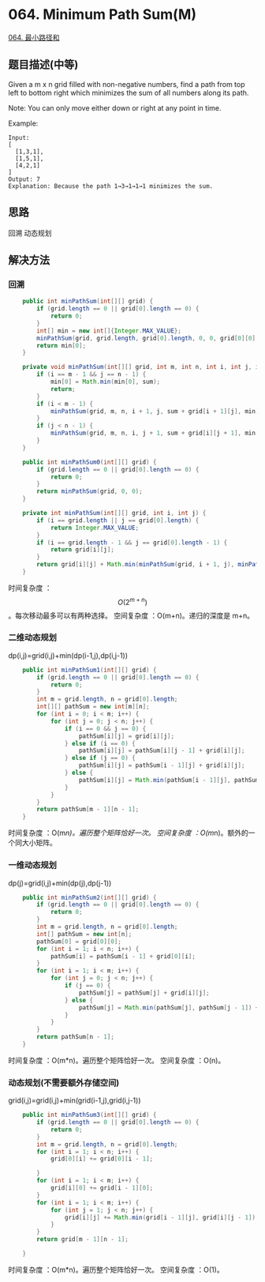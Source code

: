 # 064. Minimum Path Sum(M)
[064. 最小路径和](https://leetcode-cn.com/problems/minimum-path-sum/)


## 题目描述(中等)

Given a m x n grid filled with non-negative numbers, find a path from top left to bottom right which minimizes the sum of all numbers along its path.

Note: You can only move either down or right at any point in time.

Example:
```
Input:
[
  [1,3,1],
  [1,5,1],
  [4,2,1]
]
Output: 7
Explanation: Because the path 1→3→1→1→1 minimizes the sum.
```


## 思路

回溯
动态规划

## 解决方法


### 回溯

```java
    public int minPathSum(int[][] grid) {
        if (grid.length == 0 || grid[0].length == 0) {
            return 0;
        }
        int[] min = new int[]{Integer.MAX_VALUE};
        minPathSum(grid, grid.length, grid[0].length, 0, 0, grid[0][0], min);
        return min[0];
    }

    private void minPathSum(int[][] grid, int m, int n, int i, int j, int sum, int[] min) {
        if (i == m - 1 && j == n - 1) {
            min[0] = Math.min(min[0], sum);
            return;
        }
        if (i < m - 1) {
            minPathSum(grid, m, n, i + 1, j, sum + grid[i + 1][j], min);
        }
        if (j < n - 1) {
            minPathSum(grid, m, n, i, j + 1, sum + grid[i][j + 1], min);
        }
    }
```

```java
    public int minPathSum0(int[][] grid) {
        if (grid.length == 0 || grid[0].length == 0) {
            return 0;
        }
        return minPathSum(grid, 0, 0);
    }

    private int minPathSum(int[][] grid, int i, int j) {
        if (i == grid.length || j == grid[0].length) {
            return Integer.MAX_VALUE;
        }
        if (i == grid.length - 1 && j == grid[0].length - 1) {
            return grid[i][j];
        }
        return grid[i][j] + Math.min(minPathSum(grid, i + 1, j), minPathSum(grid, i, j + 1));
    }
```

时间复杂度 ：$$O(2^{m+n})$$。每次移动最多可以有两种选择。
空间复杂度 ：O(m+n)。递归的深度是 m+n。

### 二维动态规划

dp(i,j)=grid(i,j)+min(dp(i-1,j),dp(i,j-1))

```java
    public int minPathSum1(int[][] grid) {
        if (grid.length == 0 || grid[0].length == 0) {
            return 0;
        }
        int m = grid.length, n = grid[0].length;
        int[][] pathSum = new int[m][n];
        for (int i = 0; i < m; i++) {
            for (int j = 0; j < n; j++) {
                if (i == 0 && j == 0) {
                    pathSum[i][j] = grid[i][j];
                } else if (i == 0) {
                    pathSum[i][j] = pathSum[i][j - 1] + grid[i][j];
                } else if (j == 0) {
                    pathSum[i][j] = pathSum[i - 1][j] + grid[i][j];
                } else {
                    pathSum[i][j] = Math.min(pathSum[i - 1][j], pathSum[i][j - 1]) + grid[i][j];
                }
            }
        }
        return pathSum[m - 1][n - 1];
    }
```

时间复杂度 ：O(m*n)。遍历整个矩阵恰好一次。
空间复杂度 ：O(m*n)。额外的一个同大小矩阵。

### 一维动态规划

dp(j)=grid(i,j)+min(dp(j),dp(j-1))

```java
    public int minPathSum2(int[][] grid) {
        if (grid.length == 0 || grid[0].length == 0) {
            return 0;
        }
        int m = grid.length, n = grid[0].length;
        int[] pathSum = new int[n];
        pathSum[0] = grid[0][0];
        for (int i = 1; i < n; i++) {
            pathSum[i] = pathSum[i - 1] + grid[0][i];
        }
        for (int i = 1; i < m; i++) {
            for (int j = 0; j < n; j++) {
                if (j == 0) {
                    pathSum[j] = pathSum[j] + grid[i][j];
                } else {
                    pathSum[j] = Math.min(pathSum[j], pathSum[j - 1]) + grid[i][j];
                }
            }
        }
        return pathSum[n - 1];
    }
```

时间复杂度 ：O(m*n)。遍历整个矩阵恰好一次。
空间复杂度 ：O(n)。

### 动态规划(不需要额外存储空间)
grid(i,j)=grid(i,j)+min(grid(i-1,j),grid(i,j-1))

```java
    public int minPathSum3(int[][] grid) {
        if (grid.length == 0 || grid[0].length == 0) {
            return 0;
        }
        int m = grid.length, n = grid[0].length;
        for (int i = 1; i < n; i++) {
            grid[0][i] += grid[0][i - 1];

        }
        for (int i = 1; i < m; i++) {
            grid[i][0] += grid[i - 1][0];
        }
        for (int i = 1; i < m; i++) {
            for (int j = 1; j < n; j++) {
                grid[i][j] += Math.min(grid[i - 1][j], grid[i][j - 1]);
            }
        }
        return grid[m - 1][n - 1];

    }
```

时间复杂度 ：O(m*n)。遍历整个矩阵恰好一次。
空间复杂度 ：O(1)。


